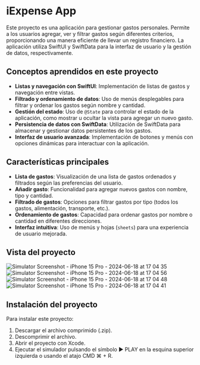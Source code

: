 # iExpense App

Este proyecto es una aplicación para gestionar gastos personales. Permite a los usuarios agregar, ver y filtrar gastos según diferentes criterios, proporcionando una manera eficiente de llevar un registro financiero. La aplicación utiliza SwiftUI y SwiftData para la interfaz de usuario y la gestión de datos, respectivamente.

## Conceptos aprendidos en este proyecto

- **Listas y navegación con SwiftUI**: Implementación de listas de gastos y navegación entre vistas.
- **Filtrado y ordenamiento de datos**: Uso de menús desplegables para filtrar y ordenar los gastos según nombre y cantidad.
- **Gestión del estado**: Uso de `@State` para controlar el estado de la aplicación, como mostrar u ocultar la vista para agregar un nuevo gasto.
- **Persistencia de datos con SwiftData**: Utilización de SwiftData para almacenar y gestionar datos persistentes de los gastos.
- **Interfaz de usuario avanzada**: Implementación de botones y menús con opciones dinámicas para interactuar con la aplicación.

## Características principales

- **Lista de gastos**: Visualización de una lista de gastos ordenados y filtrados según las preferencias del usuario.
- **Añadir gasto**: Funcionalidad para agregar nuevos gastos con nombre, tipo y cantidad.
- **Filtrado de gastos**: Opciones para filtrar gastos por tipo (todos los gastos, alimentación, transporte, etc.).
- **Ordenamiento de gastos**: Capacidad para ordenar gastos por nombre o cantidad en diferentes direcciones.
- **Interfaz intuitiva**: Uso de menús y hojas (`sheets`) para una experiencia de usuario mejorada.

## Vista del proyecto

![Simulator Screenshot - iPhone 15 Pro - 2024-06-18 at 17 04 35](https://github.com/gascondev/iExpens/assets/144269155/6113de17-d5ca-4ef4-9282-cad6c208a8dd)
![Simulator Screenshot - iPhone 15 Pro - 2024-06-18 at 17 04 56](https://github.com/gascondev/iExpens/assets/144269155/059f8e14-301c-49d1-a5f5-763119828baf)
![Simulator Screenshot - iPhone 15 Pro - 2024-06-18 at 17 04 48](https://github.com/gascondev/iExpens/assets/144269155/cf1c3346-895d-49d9-a8bc-2be924a26c4d)
![Simulator Screenshot - iPhone 15 Pro - 2024-06-18 at 17 04 41](https://github.com/gascondev/iExpens/assets/144269155/bea4c7a9-4f55-4f17-8c7c-f547653ee203)

## Instalación del proyecto

Para instalar este proyecto:

1. Descargar el archivo comprimido (.zip).
2. Descomprimir el archivo.
3. Abrir el proyecto con Xcode.
4. Ejecutar el simulador pulsando el símbolo ▶️ PLAY en la esquina superior izquierda o usando el atajo CMD ⌘ + R.
